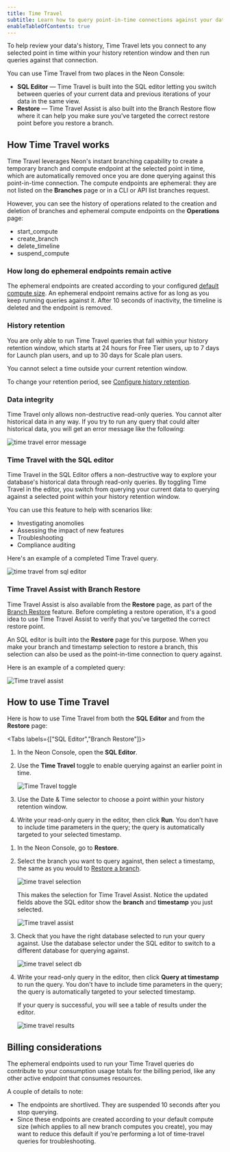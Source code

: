 ```yaml
---
title: Time Travel
subtitle: Learn how to query point-in-time connections against your data's history
enableTableOfContents: true
---
```


To help review your data's history, Time Travel lets you connect to any selected point in time within your history retention window and then run queries against that connection.

You can use Time Travel from two places in the Neon Console:

- **SQL Editor** &#8212; Time Travel is built into the SQL editor letting you switch between queries of your current data and previous iterations of your data in the same view.
- **Restore** &#8212; Time Travel Assist is also built into the Branch Restore flow where it can help you make sure you've targeted the correct restore point before you restore a branch.

## How Time Travel works

Time Travel leverages Neon's instant branching capability to create a temporary branch and compute endpoint at the selected point in time, which are automatically removed once you are done querying against this point-in-time connection. The compute endpoints are ephemeral: they are not listed on the **Branches** page or in a CLI or API list branches request.

However, you can see the history of operations related to the creation and deletion of branches and ephemeral compute endpoints on the **Operations** page:

- start_compute
- create_branch
- delete_timeline
- suspend_compute

### How long do ephemeral endpoints remain active

The ephemeral endpoints are created according to your configured [default compute size](/docs/manage/projects#reset-the-default-compute-size). An ephemeral endpoint remains active for as long as you keep running queries against it. After 10 seconds of inactivity, the timeline is deleted and the endpoint is removed.

### History retention

You are only able to run Time Travel queries that fall within your history retention window, which starts at 24 hours for Free Tier users, up to 7 days for Launch plan users, and up to 30 days for Scale plan users.

You cannot select a time outside your current retention window.

To change your retention period, see [Configure history retention](/docs/manage/projects#configure-history-retention).

### Data integrity

Time Travel only allows non-destructive read-only queries. You cannot alter historical data in any way. If you try to run any query that could alter historical data, you will get an error message like the following:

![time travel error message](/docs/guides/time_travel_error.png "no-border")

### Time Travel with the SQL editor

<ComingSoon/>

Time Travel in the SQL Editor offers a non-destructive way to explore your database's historical data through read-only queries. By toggling Time Travel in the editor, you switch from querying your current data to querying against a selected point within your history retention window.

You can use this feature to help with scenarios like:

- Investigating anomolies
- Assessing the impact of new features
- Troubleshooting
- Compliance auditing

Here's an example of a completed Time Travel query.

![time travel from sql editor](/docs/guides/time_travel_sql.png)

### Time Travel Assist with Branch Restore

Time Travel Assist is also available from the **Restore** page, as part of the [Branch Restore](/docs/guides/branch-restore) feature. Before completing a restore operation, it's a good idea to use Time Travel Assist to verify that you've targetted the correct restore point.

An SQL editor is built into the **Restore** page for this purpose. When you make your branch and timestamp selection to restore a branch, this selection can also be used as the point-in-time connection to query against.

Here is an example of a completed query:

![Time travel assist](/docs/guides/time_travel_assist.png)

## How to use Time Travel

Here is how to use Time Travel from both the **SQL Editor** and from the **Restore** page:

<Tabs labels={["SQL Editor","Branch Restore"]}>

<TabItem>

1. In the Neon Console, open the **SQL Editor**.
1. Use the **Time Travel** toggle to enable querying against an earlier point in time.

    ![Time Travel toggle](/docs/guides/time_travel_toggle.png)

1. Use the Date & Time selector to choose a point within your history retention window.
1. Write your read-only query in the editor, then click **Run**. You don't have to include time parameters in the query; the query is automatically targeted to your selected timestamp.
</TabItem>

<TabItem>

1. In the Neon Console, go to **Restore**.
1. Select the branch you want to query against, then select a timestamp, the same as you would to [Restore a branch](#restore-a-branch-to-an-earlier-state).

    ![time travel selection](/docs/guides/time_travel_restore_select.png "no-border")

    This makes the selection for Time Travel Assist. Notice the updated fields above the SQL editor show the **branch** and **timestamp** you just selected.

    ![Time travel assist](/docs/guides/time_travel_show_selected.png)

1. Check that you have the right database selected to run your query against. Use the database selector under the SQL editor to switch to a different database for querying against.

    ![time travel select db](/docs/guides/time_travel_db_select.png)

1. Write your read-only query in the editor, then click **Query at timestamp** to run the query. You don't have to include time parameters in the query; the query is automatically targeted to your selected timestamp.

    If your query is successful, you will see a table of results under the editor.

    ![time travel results](/docs/guides/time_travel_results.png)

</TabItem>
</Tabs>

## Billing considerations

The ephemeral endpoints used to run your Time Travel queries do contribute to your consumption usage totals for the billing period, like any other active endpoint that consumes resources.

A couple of details to note:

- The endpoints are shortlived. They are suspended 10 seconds after you stop querying.
- Since these endpoints are created according to your default compute size (which applies to all new branch computes you create), you may want to reduce this default if you're performing a lot of time-travel queries for troubleshooting.
